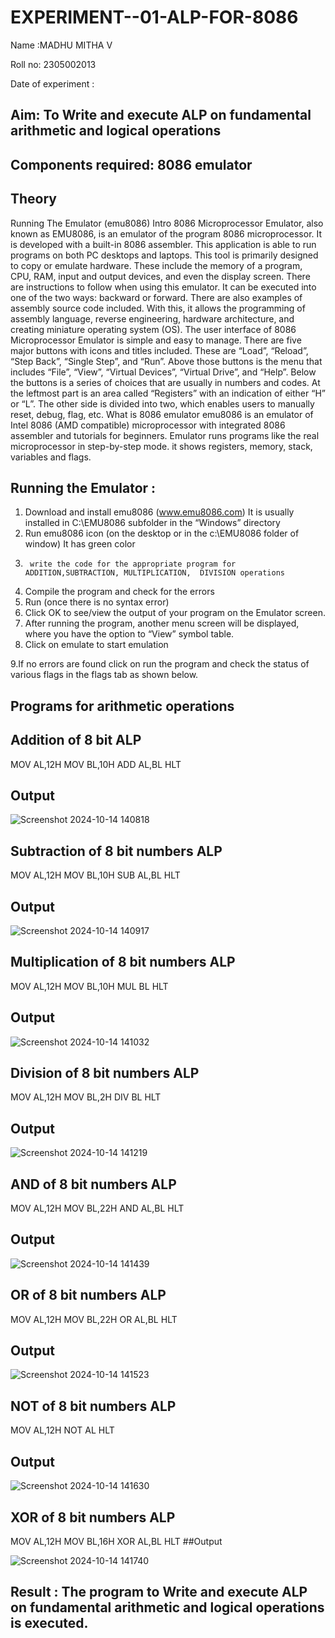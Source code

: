 # EXPERIMENT--01-ALP-FOR-8086
Name :MADHU MITHA V

Roll no: 2305002013

Date of experiment :
## Aim: To Write and execute ALP on fundamental arithmetic and logical operations
## Components required: 8086  emulator 
## Theory 
Running The Emulator (emu8086) Intro 8086 Microprocessor Emulator, also known as EMU8086, is an emulator of the program 8086 microprocessor. It is developed with a built-in 8086 assembler. This application is able to run programs on both PC desktops and laptops. This tool is primarily designed to copy or emulate hardware. These include the memory of a program, CPU, RAM, input and output devices, and even the display screen. There are instructions to follow when using this emulator. It can be executed into one of the two ways: backward or forward. There are also examples of assembly source code included. With this, it allows the programming of assembly language, reverse engineering, hardware architecture, and creating miniature operating system (OS). The user interface of 8086 Microprocessor Emulator is simple and easy to manage. There are five major buttons with icons and titles included. These are “Load”, “Reload”, “Step Back”, “Single Step”, and “Run”. Above those buttons is the menu that includes “File”, “View”, “Virtual Devices”, “Virtual Drive”, and “Help”. Below the buttons is a series of choices that are usually in numbers and codes. At the leftmost part is an area called “Registers” with an indication of either “H” or “L”. The other side is divided into two, which enables users to manually reset, debug, flag, etc. What is 8086 emulator emu8086 is an emulator of Intel 8086 (AMD compatible) microprocessor with integrated 8086 assembler and tutorials for beginners. Emulator runs programs like the real microprocessor in step-by-step mode. it shows registers, memory, stack, variables and flags.
## Running the Emulator :
1.	Download and install emu8086 (www.emu8086.com) It is usually installed in C:\EMU8086 subfolder in the “Windows” directory
2.	  Run  emu8086 icon (on the desktop or in the c:\EMU8086 folder of window) It has green color 
3.		write the code for the appropriate program for ADDITION,SUBTRACTION, MULTIPLICATION,  DIVISION operations 
4.	 Compile the program and check for the errors 
5.	Run (once there is no syntax error) 
6.	Click OK to see/view the output of your program on the Emulator screen. 
7.	After running the program, another menu screen will be displayed, where you have the option to “View” symbol table.
8.	Click on emulate to start emulation

9.If no errors are found click on run the program and check the status of various flags in the flags tab as shown below.
## Programs for arithmetic  operations

## Addition  of 8 bit ALP 
MOV AL,12H
MOV BL,10H
ADD AL,BL
HLT
## Output  
 ![Screenshot 2024-10-14 140818](https://github.com/user-attachments/assets/842a43a6-9ae3-463b-a132-2d18019d80e3)

## Subtraction of 8 bit numbers  ALP 
MOV AL,12H
MOV BL,10H
SUB AL,BL
HLT
## Output 
![Screenshot 2024-10-14 140917](https://github.com/user-attachments/assets/e6f002ce-6685-46c6-8b1d-4728c5ceae52)

## Multiplication of 8 bit numbers  ALP 
MOV AL,12H
MOV BL,10H
MUL BL
HLT
 ## Output  
![Screenshot 2024-10-14 141032](https://github.com/user-attachments/assets/03c4d48f-5318-4a5b-b606-0ff51ab80188)

## Division of 8 bit numbers  ALP 
MOV AL,12H
MOV BL,2H
DIV BL
HLT
## Output  
![Screenshot 2024-10-14 141219](https://github.com/user-attachments/assets/0245c1e3-b5ce-436e-8b8b-816728f02f42)

## AND of 8 bit numbers  ALP 
MOV AL,12H
MOV BL,22H
AND AL,BL
HLT
## Output 
![Screenshot 2024-10-14 141439](https://github.com/user-attachments/assets/a5e51856-ada7-442f-88f3-9dee2e7b715c)

## OR of 8 bit numbers  ALP 
MOV AL,12H
MOV BL,22H
OR AL,BL
HLT
## Output
![Screenshot 2024-10-14 141523](https://github.com/user-attachments/assets/3d0cec7d-3d91-401f-8daa-1915c7cf66c2)

## NOT of 8 bit numbers  ALP 
MOV AL,12H
NOT AL
HLT
## Output
![Screenshot 2024-10-14 141630](https://github.com/user-attachments/assets/eb10d964-1647-4aba-b458-328357994014)

## XOR of 8 bit numbers  ALP 
MOV AL,12H
MOV BL,16H
XOR AL,BL
HLT
##Output

![Screenshot 2024-10-14 141740](https://github.com/user-attachments/assets/0e5a531b-03e8-4c1c-9b59-f47df3c7b6a8)


## Result : The program to Write and execute ALP on fundamental arithmetic and logical operations is executed.
 








